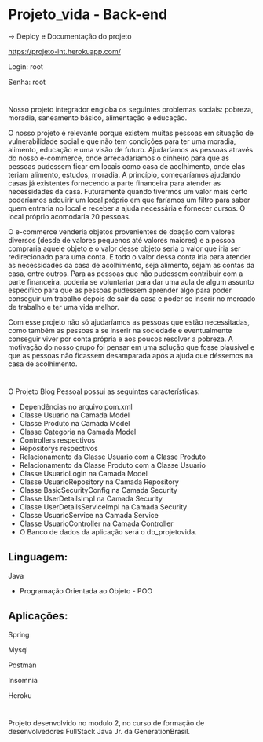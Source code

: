 # Projeto_vida - Back-end
-> Deploy e Documentação do projeto

https://projeto-int.herokuapp.com/  

Login: root

Senha: root
#
Nosso projeto integrador engloba os seguintes problemas sociais: pobreza, moradia, saneamento básico, alimentação e educação.
	
O nosso projeto é relevante porque existem muitas pessoas em situação de vulnerabilidade social e que não tem condições para ter uma moradia, alimento, educação e uma visão de futuro. Ajudaríamos as pessoas através do nosso e-commerce, onde arrecadaríamos o dinheiro para que as pessoas pudessem ficar em locais como casa de acolhimento, onde elas teriam alimento, estudos, moradia. A princípio, começaríamos ajudando casas já existentes fornecendo a parte financeira para atender as necessidades da casa. Futuramente quando tivermos um valor mais certo poderíamos adquirir um local próprio em que faríamos um filtro para saber quem entraria no local e receber a ajuda necessária e fornecer cursos. O local próprio acomodaria 20 pessoas. 
	
O e-commerce venderia objetos provenientes de doação com valores diversos (desde de valores pequenos até valores maiores) e a pessoa compraria aquele objeto e o valor desse objeto seria o valor que iria ser redirecionado para uma conta. E todo o valor dessa conta iria para atender as necessidades da casa de acolhimento, seja alimento, sejam as contas da casa, entre outros. Para as pessoas que não pudessem contribuir com a parte financeira, poderia se voluntariar para dar uma aula de algum assunto específico para que as pessoas pudessem aprender algo para poder conseguir um trabalho depois de sair da casa e poder se inserir no mercado de trabalho e ter uma vida melhor. 
	
Com esse projeto não só ajudaríamos as pessoas que estão necessitadas, como também as pessoas a se inserir na sociedade e eventualmente conseguir viver por conta própria e aos poucos resolver a pobreza. A motivação do nosso grupo foi pensar em uma solução que fosse plausível e que as pessoas não ficassem desamparada após a ajuda que déssemos na casa de acolhimento. 
#
O Projeto Blog Pessoal possui as seguintes características:

- Dependências no arquivo pom.xml
- Classe Usuario na Camada Model
- Classe Produto na Camada Model
- Classe Categoria na Camada Model
- Controllers respectivos
- Repositorys respectivos
- Relacionamento da Classe Usuario com a Classe Produto
- Relacionamento da Classe Produto com a Classe Usuario
- Classe UsuarioLogin na Camada Model
- Classe UsuarioRepository na Camada Repository
- Classe BasicSecurityConfig na Camada Security
- Classe UserDetailsImpl na Camada Security
- Classe UserDetailsServiceImpl na Camada Security
- Classe UsuarioService na Camada Service
- Classe UsuarioController na Camada Controller
- O Banco de dados da aplicação será o db_projetovida.
       
## Linguagem:

 Java
 
- Programação Orientada ao Objeto - POO

## Aplicações:

Spring 

Mysql 

Postman 

Insomnia

Heroku

#

Projeto desenvolvido no modulo 2, no curso de formação de desenvolvedores FullStack Java Jr. da GenerationBrasil.

